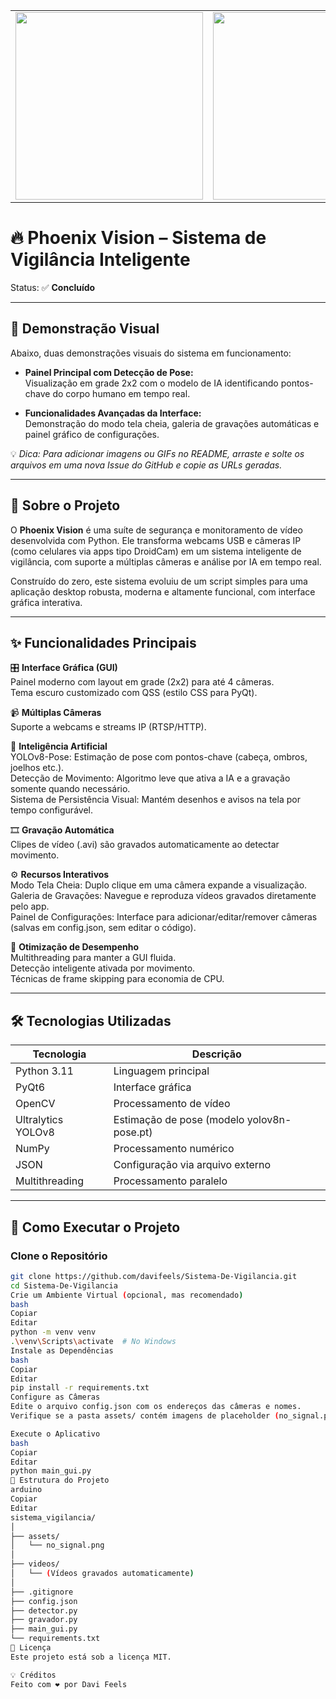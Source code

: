 <table>
  <tr>
    <td><img src="https://github.com/davifeels/Sistema-De-Vigilancia/assets/hehe.jped" width="300"/></td>
    <td><img src="https://github.com/davifeels/Sistema-De-Vigilancia/assets/img.camera.vigilancia.jped" width="300"/></td>
  </tr>
</table>

# 🔥 Phoenix Vision – Sistema de Vigilância Inteligente

Status: ✅ **Concluído**

---

## 🎥 Demonstração Visual

Abaixo, duas demonstrações visuais do sistema em funcionamento:

- **Painel Principal com Detecção de Pose:**  
Visualização em grade 2x2 com o modelo de IA identificando pontos-chave do corpo humano em tempo real.

- **Funcionalidades Avançadas da Interface:**  
Demonstração do modo tela cheia, galeria de gravações automáticas e painel gráfico de configurações.

💡 _Dica: Para adicionar imagens ou GIFs no README, arraste e solte os arquivos em uma nova Issue do GitHub e copie as URLs geradas._

---

## 📜 Sobre o Projeto

O **Phoenix Vision** é uma suíte de segurança e monitoramento de vídeo desenvolvida com Python. Ele transforma webcams USB e câmeras IP (como celulares via apps tipo DroidCam) em um sistema inteligente de vigilância, com suporte a múltiplas câmeras e análise por IA em tempo real.

Construído do zero, este sistema evoluiu de um script simples para uma aplicação desktop robusta, moderna e altamente funcional, com interface gráfica interativa.

---

## ✨ Funcionalidades Principais

🎛️ **Interface Gráfica (GUI)**  
Painel moderno com layout em grade (2x2) para até 4 câmeras.  
Tema escuro customizado com QSS (estilo CSS para PyQt).

📹 **Múltiplas Câmeras**  
Suporte a webcams e streams IP (RTSP/HTTP).

🧠 **Inteligência Artificial**  
YOLOv8-Pose: Estimação de pose com pontos-chave (cabeça, ombros, joelhos etc.).  
Detecção de Movimento: Algoritmo leve que ativa a IA e a gravação somente quando necessário.  
Sistema de Persistência Visual: Mantém desenhos e avisos na tela por tempo configurável.

🎞️ **Gravação Automática**  
Clipes de vídeo (.avi) são gravados automaticamente ao detectar movimento.

⚙️ **Recursos Interativos**  
Modo Tela Cheia: Duplo clique em uma câmera expande a visualização.  
Galeria de Gravações: Navegue e reproduza vídeos gravados diretamente pelo app.  
Painel de Configurações: Interface para adicionar/editar/remover câmeras (salvas em config.json, sem editar o código).

🚀 **Otimização de Desempenho**  
Multithreading para manter a GUI fluida.  
Detecção inteligente ativada por movimento.  
Técnicas de frame skipping para economia de CPU.

---

## 🛠️ Tecnologias Utilizadas

| Tecnologia       | Descrição                                     |
|------------------|-----------------------------------------------|
| Python 3.11      | Linguagem principal                           |
| PyQt6            | Interface gráfica                             |
| OpenCV           | Processamento de vídeo                        |
| Ultralytics YOLOv8 | Estimação de pose (modelo yolov8n-pose.pt) |
| NumPy            | Processamento numérico                        |
| JSON             | Configuração via arquivo externo              |
| Multithreading   | Processamento paralelo                        |

---

## 🚀 Como Executar o Projeto

### Clone o Repositório

```bash
git clone https://github.com/davifeels/Sistema-De-Vigilancia.git
cd Sistema-De-Vigilancia
Crie um Ambiente Virtual (opcional, mas recomendado)
bash
Copiar
Editar
python -m venv venv
.\venv\Scripts\activate  # No Windows
Instale as Dependências
bash
Copiar
Editar
pip install -r requirements.txt
Configure as Câmeras
Edite o arquivo config.json com os endereços das câmeras e nomes.
Verifique se a pasta assets/ contém imagens de placeholder (no_signal.png etc.).

Execute o Aplicativo
bash
Copiar
Editar
python main_gui.py
📁 Estrutura do Projeto
arduino
Copiar
Editar
sistema_vigilancia/
│
├── assets/
│   └── no_signal.png
│
├── videos/
│   └── (Vídeos gravados automaticamente)
│
├── .gitignore
├── config.json
├── detector.py
├── gravador.py
├── main_gui.py
└── requirements.txt
📄 Licença
Este projeto está sob a licença MIT.

💡 Créditos
Feito com ❤️ por Davi Feels
